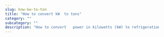 ```yaml
---
slug: how-kw-to-ton
title: "How to convert kW  to tons"
category: ""
subcategory: ""
description: "How to convert   power in kilowatts (kW) to refrigeration tons (RT)."
---
```


